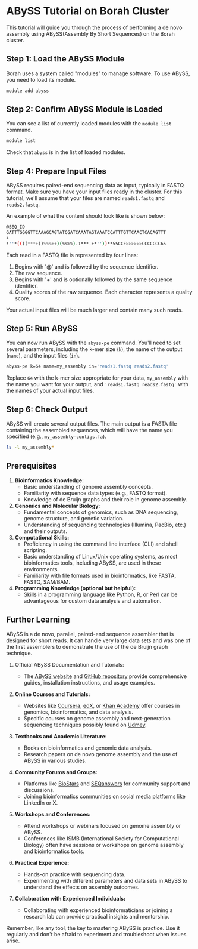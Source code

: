 # ABySS Tutorial on Borah Cluster

This tutorial will guide you through the process of performing a de novo assembly using ABySS(Assembly By Short Sequences) on the Borah cluster.

## Step 1: Load the ABySS Module

Borah uses a system called "modules" to manage software. To use ABySS, you need to load its module. 

```bash
module add abyss
```

## Step 2: Confirm ABySS Module is Loaded

You can see a list of currently loaded modules with the `module list` command. 

```bash
module list
```
Check that `abyss` is in the list of loaded modules. 

## Step 4: Prepare Input Files

ABySS requires paired-end sequencing data as input, typically in FASTQ format. Make sure you have your input files ready in the cluster. For this tutorial, we'll assume that your files are named `reads1.fastq` and `reads2.fastq`.

An example of what the content should look like is shown below:

```bash
@SEQ_ID
GATTTGGGGTTCAAAGCAGTATCGATCAAATAGTAAATCCATTTGTTCAACTCACAGTTT
+
!''*((((***+))%%%++)(%%%%).1***-+*''))**55CCF>>>>>>CCCCCCC65
```

Each read in a FASTQ file is represented by four lines:

1. Begins with '@' and is followed by the sequence identifier.
2. The raw sequence.
3. Begins with '+' and is optionally followed by the same sequence identifier.
4. Quality scores of the raw sequence. Each character represents a quality score.

Your actual input files will be much larger and contain many such reads.

## Step 5: Run ABySS

You can now run ABySS with the `abyss-pe` command. You'll need to set several parameters, including the k-mer size (`k`), the name of the output (`name`), and the input files (`in`). 

```bash
abyss-pe k=64 name=my_assembly in='reads1.fastq reads2.fastq'
```

Replace `64` with the k-mer size appropriate for your data, `my_assembly` with the name you want for your output, and `'reads1.fastq reads2.fastq'` with the names of your actual input files. 

## Step 6: Check Output

ABySS will create several output files. The main output is a FASTA file containing the assembled sequences, which will have the name you specified (e.g., `my_assembly-contigs.fa`).

```bash
ls -l my_assembly*
```

## Prerequisites

1. **Bioinformatics Knowledge:**
    - Basic understanding of genome assembly concepts.
    - Familiarity with sequence data types (e.g., FASTQ format).
    - Knowledge of de Bruijn graphs and their role in genome assembly.
2. **Genomics and Molecular Biology:**
    - Fundamental concepts of genomics, such as DNA sequencing, genome structure, and genetic variation.
    - Understanding of sequencing technologies (Illumina, PacBio, etc.) and their outputs.
3. **Computational Skills:**
    - Proficiency in using the command line interface (CLI) and shell scripting.
    - Basic understanding of Linux/Unix operating systems, as most bioinformatics tools, including ABySS, are used in these environments.
    - Familiarity with file formats used in bioinformatics, like FASTA, FASTQ, SAM/BAM.
4. **Programming Knowledge (optional but helpful):**
    - Skills in a programming language like Python, R, or Perl can be advantageous for custom data analysis and automation.

## Further Learning

ABySS is a de novo, parallel, paired-end sequence assembler that is designed for short reads. It can handle very large data sets and was one of the first assemblers to demonstrate the use of the de Bruijn graph technique. 

1. Official ABySS Documentation and Tutorials:
    - The [ABySS website](https://www.bcgsc.ca/abyss) and [GitHub repository](https://github.com/bcgsc/abyss) provide comprehensive guides, installation instructions, and usage examples.

2. **Online Courses and Tutorials:**
    - Websites like [Coursera](https://www.coursera.org/), [edX](https://www.edx.org/), or [Khan Academy](https://www.khanacademy.org/) offer courses in genomics, bioinformatics, and data analysis.
    - Specific courses on genome assembly and next-generation sequencing techniques possibly found on [Udmey](https://www.udemy.com/).
3. **Textbooks and Academic Literature:**
    - Books on bioinformatics and genomic data analysis.
    - Research papers on de novo genome assembly and the use of ABySS in various studies.
4. **Community Forums and Groups:**
    - Platforms like [BioStars](https://www.biostars.org/) and [SEQanswers](http://seqanswers.com/) for community support and discussions.
    - Joining bioinformatics communities on social media platforms like LinkedIn or X.
5. **Workshops and Conferences:**
    - Attend workshops or webinars focused on genome assembly or ABySS.
    - Conferences like ISMB (International Society for Computational Biology) often have sessions or workshops on genome assembly and bioinformatics tools.
6. **Practical Experience:**
    - Hands-on practice with sequencing data.
    - Experimenting with different parameters and data sets in ABySS to understand the effects on assembly outcomes.
7. **Collaboration with Experienced Individuals:**
    - Collaborating with experienced bioinformaticians or joining a research lab can provide practical insights and mentorship.


Remember, like any tool, the key to mastering ABySS is practice. Use it regularly and don't be afraid to experiment and troubleshoot when issues arise.

